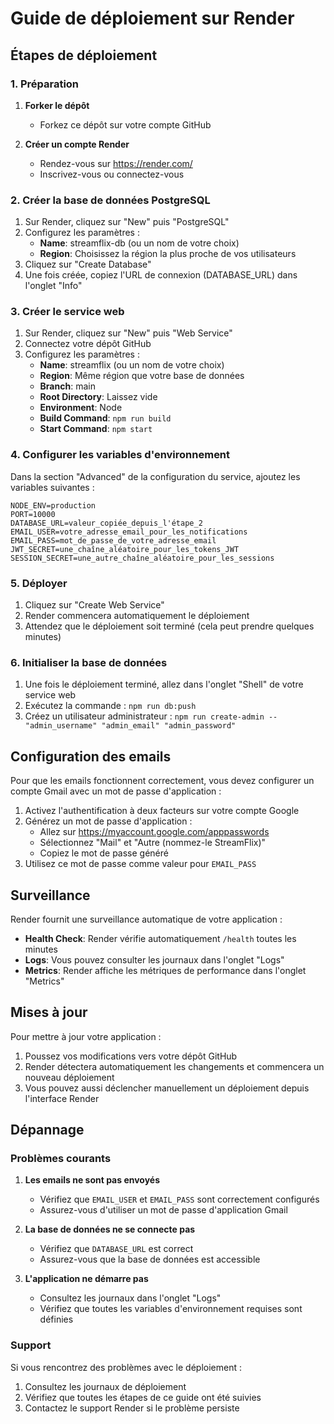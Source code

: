 # Guide de déploiement sur Render

## Étapes de déploiement

### 1. Préparation

1. **Forker le dépôt**
   - Forkez ce dépôt sur votre compte GitHub

2. **Créer un compte Render**
   - Rendez-vous sur https://render.com/
   - Inscrivez-vous ou connectez-vous

### 2. Créer la base de données PostgreSQL

1. Sur Render, cliquez sur "New" puis "PostgreSQL"
2. Configurez les paramètres :
   - **Name**: streamflix-db (ou un nom de votre choix)
   - **Region**: Choisissez la région la plus proche de vos utilisateurs
3. Cliquez sur "Create Database"
4. Une fois créée, copiez l'URL de connexion (DATABASE_URL) dans l'onglet "Info"

### 3. Créer le service web

1. Sur Render, cliquez sur "New" puis "Web Service"
2. Connectez votre dépôt GitHub
3. Configurez les paramètres :
   - **Name**: streamflix (ou un nom de votre choix)
   - **Region**: Même région que votre base de données
   - **Branch**: main
   - **Root Directory**: Laissez vide
   - **Environment**: Node
   - **Build Command**: `npm run build`
   - **Start Command**: `npm start`

### 4. Configurer les variables d'environnement

Dans la section "Advanced" de la configuration du service, ajoutez les variables suivantes :

```
NODE_ENV=production
PORT=10000
DATABASE_URL=valeur_copiée_depuis_l'étape_2
EMAIL_USER=votre_adresse_email_pour_les_notifications
EMAIL_PASS=mot_de_passe_de_votre_adresse_email
JWT_SECRET=une_chaîne_aléatoire_pour_les_tokens_JWT
SESSION_SECRET=une_autre_chaîne_aléatoire_pour_les_sessions
```

### 5. Déployer

1. Cliquez sur "Create Web Service"
2. Render commencera automatiquement le déploiement
3. Attendez que le déploiement soit terminé (cela peut prendre quelques minutes)

### 6. Initialiser la base de données

1. Une fois le déploiement terminé, allez dans l'onglet "Shell" de votre service web
2. Exécutez la commande : `npm run db:push`
3. Créez un utilisateur administrateur : `npm run create-admin -- "admin_username" "admin_email" "admin_password"`

## Configuration des emails

Pour que les emails fonctionnent correctement, vous devez configurer un compte Gmail avec un mot de passe d'application :

1. Activez l'authentification à deux facteurs sur votre compte Google
2. Générez un mot de passe d'application :
   - Allez sur https://myaccount.google.com/apppasswords
   - Sélectionnez "Mail" et "Autre (nommez-le StreamFlix)"
   - Copiez le mot de passe généré
3. Utilisez ce mot de passe comme valeur pour `EMAIL_PASS`

## Surveillance

Render fournit une surveillance automatique de votre application :

- **Health Check**: Render vérifie automatiquement `/health` toutes les minutes
- **Logs**: Vous pouvez consulter les journaux dans l'onglet "Logs"
- **Metrics**: Render affiche les métriques de performance dans l'onglet "Metrics"

## Mises à jour

Pour mettre à jour votre application :

1. Poussez vos modifications vers votre dépôt GitHub
2. Render détectera automatiquement les changements et commencera un nouveau déploiement
3. Vous pouvez aussi déclencher manuellement un déploiement depuis l'interface Render

## Dépannage

### Problèmes courants

1. **Les emails ne sont pas envoyés**
   - Vérifiez que `EMAIL_USER` et `EMAIL_PASS` sont correctement configurés
   - Assurez-vous d'utiliser un mot de passe d'application Gmail

2. **La base de données ne se connecte pas**
   - Vérifiez que `DATABASE_URL` est correct
   - Assurez-vous que la base de données est accessible

3. **L'application ne démarre pas**
   - Consultez les journaux dans l'onglet "Logs"
   - Vérifiez que toutes les variables d'environnement requises sont définies

### Support

Si vous rencontrez des problèmes avec le déploiement :

1. Consultez les journaux de déploiement
2. Vérifiez que toutes les étapes de ce guide ont été suivies
3. Contactez le support Render si le problème persiste